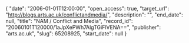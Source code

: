 {
  "date": "2006-01-01T12:00:00", 
  "open_access": true, 
  "target_url": "http://blogs.arts.ac.uk/conflictandmedia/", 
  "description": "", 
  "end_date": null, 
  "title": "NAM / Conflict and Media", 
  "record_id": "20060101T120000/1aJpXePWh7AlgTGiFlVENA==", 
  "publisher": "arts.ac.uk", 
  "slug": 65208925, 
  "start_date": null
}

